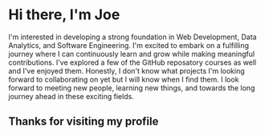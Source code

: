 # Hi there, I'm Joe

I'm interested in developing a strong foundation in Web Development, Data Analytics, and Software Engineering. I'm excited to embark on a fulfilling journey where I can continuously learn and grow while making meaningful contributions. I've explored a few of the GitHub reposatory courses as well and I've enjoyed them. Honestly, I don't know what projects I'm looking forward to collaborating on yet but I will know when I find them. I look forward to meeting new people, learning new things, and towards the long journey ahead in these exciting fields.

## Thanks for visiting my profile

<!---
JoeyScottSchronce/JoeyScottSchronce is a ✨ special ✨ repository because its `README.md` (this file) appears on your GitHub profile.
You can click the Preview link to take a look at your changes.
--->
